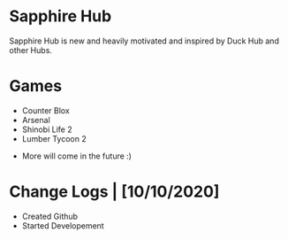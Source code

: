 # Sapphire Hub


Sapphire Hub is new and heavily motivated and inspired by Duck Hub and other Hubs.


# Games
* Counter Blox
* Arsenal
* Shinobi Life 2
* Lumber Tycoon 2
- More will come in the future :)



# Change Logs | [10/10/2020]
* Created Github 
* Started Developement
